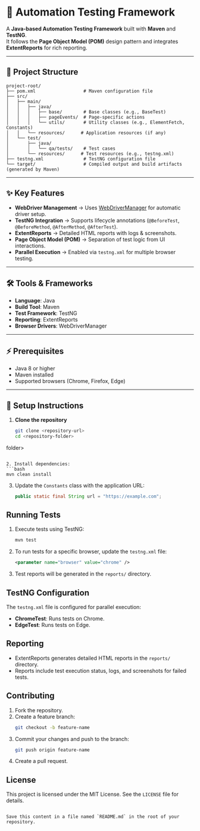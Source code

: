 # 🚀 Automation Testing Framework

A **Java-based Automation Testing Framework** built with **Maven** and **TestNG**.  
It follows the **Page Object Model (POM)** design pattern and integrates **ExtentReports** for rich reporting.

---

## 📂 Project Structure

```
project-root/
├── pom.xml                  # Maven configuration file
├── src/
│   ├── main/
│   │   ├── java/
│   │   │   ├── base/        # Base classes (e.g., BaseTest)
│   │   │   ├── pageEvents/  # Page-specific actions
│   │   │   └── utils/       # Utility classes (e.g., ElementFetch, Constants)
│   │   └── resources/      # Application resources (if any)
│   └── test/
│       ├── java/
│       │   └── qa/tests/    # Test cases
│       └── resources/      # Test resources (e.g., testng.xml)
├── testng.xml               # TestNG configuration file
└── target/                  # Compiled output and build artifacts (generated by Maven)
```


---

## ✨ Key Features

- **WebDriver Management** → Uses [WebDriverManager](https://github.com/bonigarcia/webdrivermanager) for automatic driver setup.  
- **TestNG Integration** → Supports lifecycle annotations (`@BeforeTest`, `@BeforeMethod`, `@AfterMethod`, `@AfterTest`).  
- **ExtentReports** → Detailed HTML reports with logs & screenshots.  
- **Page Object Model (POM)** → Separation of test logic from UI interactions.  
- **Parallel Execution** → Enabled via `testng.xml` for multiple browser testing.  

---

## 🛠️ Tools & Frameworks

- **Language**: Java  
- **Build Tool**: Maven  
- **Test Framework**: TestNG  
- **Reporting**: ExtentReports  
- **Browser Drivers**: WebDriverManager  

---

## ⚡ Prerequisites

- Java 8 or higher  
- Maven installed  
- Supported browsers (Chrome, Firefox, Edge)  

---

## 🚀 Setup Instructions

1. **Clone the repository**  
   ```bash
   git clone <repository-url>
   cd <repository-folder>
folder>
   ```

2. Install dependencies:
   ```bash
   mvn clean install
   ```

3. Update the `Constants` class with the application URL:
   ```java
   public static final String url = "https://example.com";
   ```

## Running Tests

1. Execute tests using TestNG:
   ```bash
   mvn test
   ```

2. To run tests for a specific browser, update the `testng.xml` file:
   ```xml
   <parameter name="browser" value="chrome" />
   ```

3. Test reports will be generated in the `reports/` directory.

## TestNG Configuration

The `testng.xml` file is configured for parallel execution:
- **ChromeTest**: Runs tests on Chrome.
- **EdgeTest**: Runs tests on Edge.

## Reporting

- ExtentReports generates detailed HTML reports in the `reports/` directory.
- Reports include test execution status, logs, and screenshots for failed tests.

## Contributing

1. Fork the repository.
2. Create a feature branch:
   ```bash
   git checkout -b feature-name
   ```
3. Commit your changes and push to the branch:
   ```bash
   git push origin feature-name
   ```
4. Create a pull request.

## License

This project is licensed under the MIT License. See the `LICENSE` file for details.
```

Save this content in a file named `README.md` in the root of your repository.
